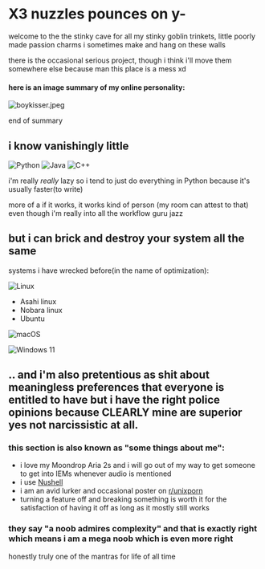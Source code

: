 # X3 nuzzles pounces on y-

welcome to the the stinky cave for all my stinky goblin trinkets, little poorly made passion charms i sometimes make and hang on these walls

there is the occasional serious project, though i think i'll move them somewhere else because man this place is a mess xd

#### here is an image summary of my online personality:
![boykisser.jpeg](https://external-content.duckduckgo.com/iu/?u=https%3A%2F%2Fmedia1.tenor.com%2Fm%2F-UJf65NkDDkAAAAC%2Fkissing-boys.gif&f=1&nofb=1&ipt=ff14076d5f05ffc917d04b427c185b1471def5b67323f2ca9639881ca3a8f778&ipo=images)

end of summary

## i know vanishingly little
![Python](https://img.shields.io/badge/python-3670A0?style=for-the-badge&logo=python&logoColor=ffdd54)
![Java](https://img.shields.io/badge/java-%23ED8B00.svg?style=for-the-badge&logo=openjdk&logoColor=white)
![C++](https://img.shields.io/badge/c++-%2300599C.svg?style=for-the-badge&logo=c%2B%2B&logoColor=white)

i'm really *really* lazy so i tend to just do everything in Python because it's usually faster(to write)

more of a if it works, it works kind of person (my room can attest to that) even though i'm really into all the workflow guru jazz

## but i can brick and destroy your system all the same
systems i have wrecked before(in the name of optimization):

![Linux](https://img.shields.io/badge/Linux-FCC624?style=for-the-badge&logo=linux&logoColor=black)

- Asahi linux
- Nobara linux
- Ubuntu

![macOS](https://img.shields.io/badge/mac%20os-000000?style=for-the-badge&logo=macos&logoColor=F0F0F0)

![Windows 11](https://img.shields.io/badge/Windows%2011-%230079d5.svg?style=for-the-badge&logo=Windows%2011&logoColor=white)

## .. and i'm also pretentious as shit about meaningless preferences that everyone is entitled to have but i have the right police opinions because CLEARLY mine are superior yes not narcissistic at all.
### this section is also known as "some things about me":
- i love my Moondrop Aria 2s and i will go out of my way to get someone to get into IEMs whenever audio is mentioned
- i use [Nushell](https://github.com/nushell/nushell)
- i am an avid lurker and occasional poster on [r/unixporn](https://reddit.com/r/unixporn)
- turning a feature off and breaking something is worth it for the satisfaction of having it off as long as it mostly still works

### they say "a noob admires complexity" and that is exactly right which means i am a **mega** noob which is even more right
honestly truly one of the mantras for life of all time
